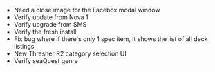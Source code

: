   * Need a close image for the Facebox modal window
  * Verify update from Nova 1
  * Verify upgrade from SMS
  * Verify the fresh install
  * Fix bug where if there's only 1 spec item, it shows the list of all deck listings
  * New Thresher R2 category selection UI
  * Verify seaQuest genre